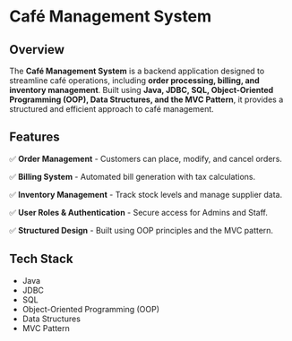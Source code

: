 # Café Management System

## Overview
The **Café Management System** is a backend application designed to streamline café operations, including **order processing, billing, and inventory management**. Built using **Java, JDBC, SQL, Object-Oriented Programming (OOP), Data Structures, and the MVC Pattern**, it provides a structured and efficient approach to café management.

## Features
✅ **Order Management** - Customers can place, modify, and cancel orders.

✅ **Billing System** - Automated bill generation with tax calculations.

✅ **Inventory Management** - Track stock levels and manage supplier data.

✅ **User Roles & Authentication** - Secure access for Admins and Staff.

✅ **Structured Design** - Built using OOP principles and the MVC pattern.

## Tech Stack
- Java
- JDBC
- SQL
- Object-Oriented Programming (OOP)
- Data Structures
- MVC Pattern


